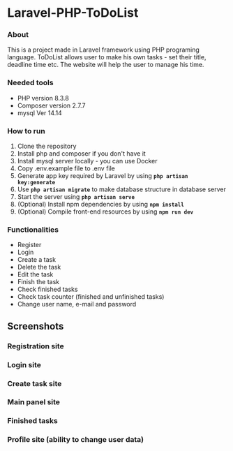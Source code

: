 # Laravel-PHP-ToDoList

### About
This is a project made in Laravel framework using PHP programing language. ToDoList allows user to make his own tasks - set their title, deadline time etc. The website will help the user to manage his time.

### Needed tools
- PHP version 8.3.8
- Composer version 2.7.7
- mysql  Ver 14.14

### How to run
1. Clone the repository
2. Install php and composer if you don't have it
3. Install mysql server locally - you can use Docker
4. Copy .env.example file to .env file
5. Generate app key required by Laravel by using **`php artisan key:generate`**
6. Use **`php artisan migrate`** to make database structure in database server
7. Start the server using **`php artisan serve`**
8. (Optional) Install npm dependencies by using **`npm install`**
9. (Optional) Compile front-end resources by using **`npm run dev`**

### Functionalities
- Register
- Login
- Create a task
- Delete the task
- Edit the task
- Finish the task
- Check finished tasks
- Check task counter (finished and unfinished tasks)
- Change user name, e-mail and password

## Screenshots

### Registration site

### Login site

### Create task site

### Main panel site

### Finished tasks

### Profile site (ability to change user data)
